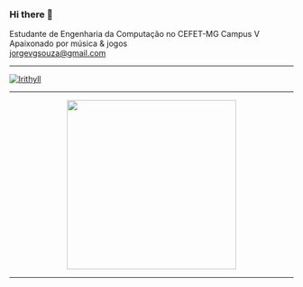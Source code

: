 ### Hi there 👋

Estudante de Engenharia da Computação no CEFET-MG Campus V \
Apaixonado por música & jogos \
jorgevgsouza@gmail.com 
<a href="https://www.instagram.com/jvsouzx/">

--------------------------------------------

![Irithyll](https://user-images.githubusercontent.com/60747654/149629057-56e89852-6754-4e4e-9627-be8fb4ae960b.gif)

--------------------------------------------
<div align="center">
  <a href="https://github.com/jvsouzx">
  <img height="300em" src="https://github-readme-stats.vercel.app/api?username=jvsouzx&show_icons=true&theme=dark&include_all_commits=true&count_private=true"/>
</div>
  
--------------------------------------------

